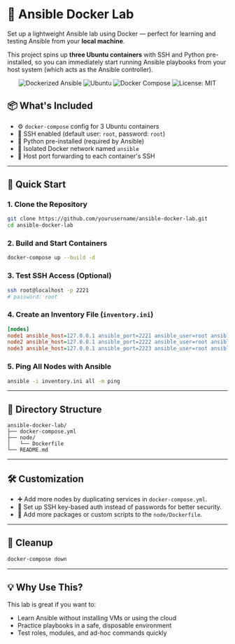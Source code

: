# 🧪 Ansible Docker Lab


Set up a lightweight Ansible lab using Docker — perfect for learning and testing Ansible from your **local machine**.

This project spins up **three Ubuntu containers** with SSH and Python pre-installed, so you can immediately start running Ansible playbooks from your host system (which acts as the Ansible controller).

<p align="center">
  <img src="https://img.shields.io/badge/Dockerized-Ansible-blue?style=flat-square" alt="Dockerized Ansible" />
  <img src="https://img.shields.io/badge/Ubuntu-22.04-blueviolet?style=flat-square" alt="Ubuntu" />
  <img src="https://img.shields.io/badge/Built%20With-Docker%20Compose-2496ED?style=flat-square" alt="Docker Compose" />
  <img src="https://img.shields.io/badge/License-MIT-green?style=flat-square" alt="License: MIT" />
</p>


## 📦 What's Included

- ⚙️ `docker-compose` config for 3 Ubuntu containers
- 🔐 SSH enabled (default user: `root`, password: `root`)
- 🐍 Python pre-installed (required by Ansible)
- 🔗 Isolated Docker network named `ansible`
- 🎯 Host port forwarding to each container's SSH

---

## 🚀 Quick Start

### 1. Clone the Repository

```bash
git clone https://github.com/yourusername/ansible-docker-lab.git
cd ansible-docker-lab
```

### 2. Build and Start Containers

```bash
docker-compose up --build -d
```

### 3. Test SSH Access (Optional)

```bash
ssh root@localhost -p 2221
# password: root
```

### 4. Create an Inventory File (`inventory.ini`)

```ini
[nodes]
node1 ansible_host=127.0.0.1 ansible_port=2221 ansible_user=root ansible_password=root
node2 ansible_host=127.0.0.1 ansible_port=2222 ansible_user=root ansible_password=root
node3 ansible_host=127.0.0.1 ansible_port=2223 ansible_user=root ansible_password=root
```

### 5. Ping All Nodes with Ansible

```bash
ansible -i inventory.ini all -m ping
```

---

## 📁 Directory Structure

```
ansible-docker-lab/
├── docker-compose.yml
├── node/
│   └── Dockerfile
└── README.md
```

---

## 🛠️ Customization

- ➕ Add more nodes by duplicating services in `docker-compose.yml`.
- 🔑 Set up SSH key-based auth instead of passwords for better security.
- 🧩 Add more packages or custom scripts to the `node/Dockerfile`.

---

## 🧹 Cleanup

```bash
docker-compose down
```

---

## 💡 Why Use This?

This lab is great if you want to:

- Learn Ansible without installing VMs or using the cloud
- Practice playbooks in a safe, disposable environment
- Test roles, modules, and ad-hoc commands quickly